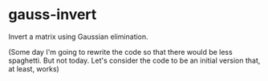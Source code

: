 gauss-invert
============
Invert a matrix using Gaussian elimination.

(Some day I'm going to rewrite the code so that there would be less spaghetti. But not today. Let's consider the code to be an initial version that, at least, works)
